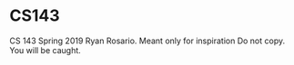 # CS143
CS 143 Spring 2019 Ryan Rosario.
Meant only for inspiration
Do not copy. You will be caught. 
